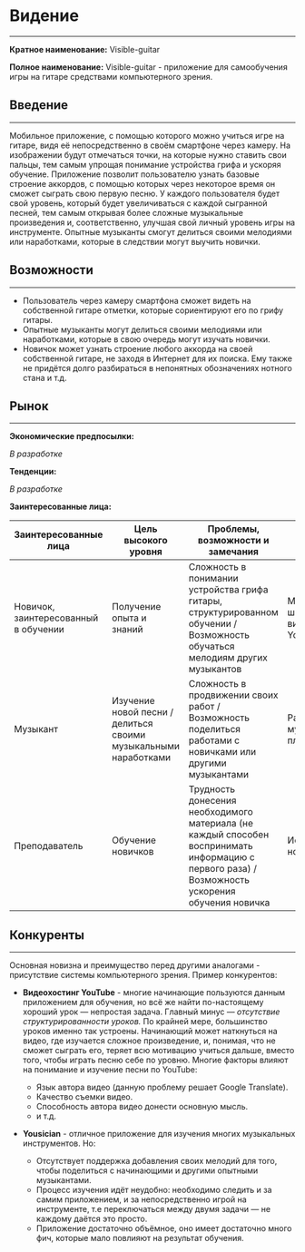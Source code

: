 # Видение

---

**Кратное наименование:** Visible-guitar 

**Полное наименование:** Visible-guitar - приложение для самообучения игры на гитаре средствами компьютерного зрения.



## Введение

---

Мобильное приложение, с помощью которого можно учиться игре на гитаре, видя её непосредственно 
в своём смартфоне через камеру. На изображении будут отмечаться точки, на которые нужно ставить свои пальцы, 
тем самым упрощая понимание устройства грифа и ускоряя обучение. Приложение позволит пользователю
узнать базовые строение аккордов, с помощью которых через некоторое время он сможет сыграть свою первую песню.
У каждого пользователя будет свой уровень, который будет увеличиваться с каждой сыгранной песней, тем самым
открывая более сложные музыкальные произведения и, соответственно, улучшая свой личный уровень игры на инструменте.
Опытные музыканты смогут делиться своими мелодиями или наработками, которые в следствии могут выучить новички.

## Возможности

---

* Пользователь через камеру смартфона сможет видеть на собственной гитаре отметки, которые сориентируют его по грифу гитары.
* Опытные музыканты могут делиться своими мелодиями или наработками, которые в свою очередь могут изучать новички.
* Новичок может узнать строение любого аккорда на своей собственной гитаре, не заходя в Интернет для их поиска. Ему также не 
придётся долго разбираться в непонятных обозначениях нотного стана и т.д.
  
## Рынок

---

**Экономические предпосылки:**

*В разработке*

**Тенденции:**

*В разработке*

**Заинтересованные лица:**

Заинтересованные лица | Цель высокого уровня | Проблемы, возможности и замечания | Текущие решения
---|---|---|---
Новичок, заинтересованный в обучении | Получение опыта и знаний | Сложность в понимании устройства грифа гитары, структурированном обучении / Возможность обучаться мелодиям других музыкантов | Музыкальные школы, видеоуроки на YouTube
| Музыкант | Изучение новой песни / делиться своими музыкальными наработками |  Сложность в продвижении своих работ / Возможность поделиться работами с новичками или другими музыкантами | Различные музыкальные площадки
| Преподаватель | Обучение новичков | Трудность донесения необходимого материала (не каждый способен воспринимать информацию с первого раза) / Возможность ускорения обучения новичка | Использование нот / табулатур

## Конкуренты

---

Основная новизна и преимущество перед другими аналогами - присутствие системы компьютерного зрения. Пример конкурентов:

* **Видеохостинг YouTube** - многие начинающие пользуются данным приложением для обучения, но всё же найти по-настоящему хороший урок — непростая задача.
Главный минус — *отсутствие структурированности уроков.* По крайней мере, большинство уроков именно так устроены. Начинающий может наткнуться на видео, где изучается сложное произведение, и, понимая, что
не сможет сыграть его, теряет всю мотивацию учиться дальше, вместо того, чтобы играть песню себе по уровню.
Многие факторы влияют на понимание и изучение песни по YouTube:
    * Язык автора видео (данную проблему решает Google Translate).
    * Качество съемки видео.
    * Способность автора видео донести основную мысль.
    * и т.д.
    
    
* **Yousician** - отличное приложение для изучения многих музыкальных инструментов. Но:
    * Отсутствует поддержка добавления своих мелодий для того, чтобы поделиться с начинающими и 
    другими опытными музыкантами.
    * Процесс изучения идёт неудобно: необходимо следить и за самим приложением, и за непосредственно игрой на инструменте, т.е переключаться 
    между двумя задачи — не каждому даётся это просто.
    * Приложение достаточно объёмное, оно имеет достаточно много фич, которые мало повлияют на результат обучения.
